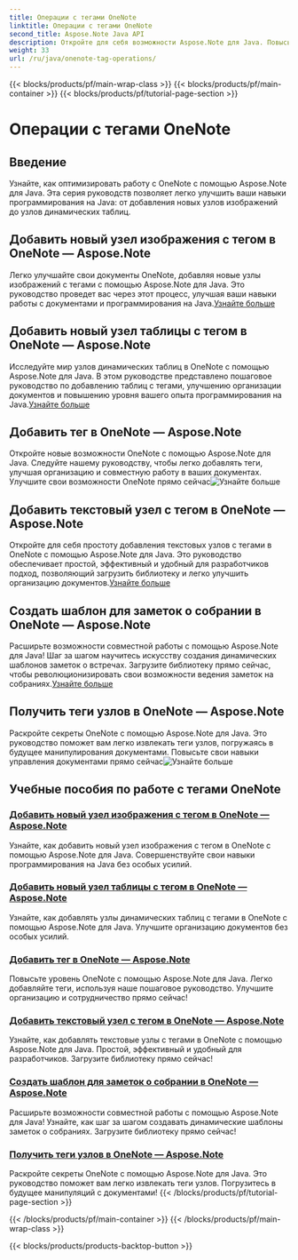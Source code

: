 ```yaml
---
title: Операции с тегами OneNote
linktitle: Операции с тегами OneNote
second_title: Aspose.Note Java API
description: Откройте для себя возможности Aspose.Note для Java. Повысьте качество работы с OneNote с помощью пошаговых руководств по операциям с тегами, добавлению изображений, таблиц, текстовых узлов и многого другого.
weight: 33
url: /ru/java/onenote-tag-operations/
---
```


{{< blocks/products/pf/main-wrap-class >}}
{{< blocks/products/pf/main-container >}}
{{< blocks/products/pf/tutorial-page-section >}}

# Операции с тегами OneNote

## Введение

Узнайте, как оптимизировать работу с OneNote с помощью Aspose.Note для Java. Эта серия руководств позволяет легко улучшить ваши навыки программирования на Java: от добавления новых узлов изображений до узлов динамических таблиц.

## Добавить новый узел изображения с тегом в OneNote — Aspose.Note

 Легко улучшайте свои документы OneNote, добавляя новые узлы изображений с тегами с помощью Aspose.Note для Java. Это руководство проведет вас через этот процесс, улучшая ваши навыки работы с документами и программирования на Java.[Узнайте больше](./add-new-image-node-with-tag/)

## Добавить новый узел таблицы с тегом в OneNote — Aspose.Note

 Исследуйте мир узлов динамических таблиц в OneNote с помощью Aspose.Note для Java. В этом руководстве представлено пошаговое руководство по добавлению таблиц с тегами, улучшению организации документов и повышению уровня вашего опыта программирования на Java.[Узнайте больше](./add-new-table-node-with-tag/)

## Добавить тег в OneNote — Aspose.Note

 Откройте новые возможности OneNote с помощью Aspose.Note для Java. Следуйте нашему руководству, чтобы легко добавлять теги, улучшая организацию и совместную работу в ваших документах. Улучшите свои возможности OneNote прямо сейчас![Узнайте больше](./add-tag/)

## Добавить текстовый узел с тегом в OneNote — Aspose.Note

 Откройте для себя простоту добавления текстовых узлов с тегами в OneNote с помощью Aspose.Note для Java. Это руководство обеспечивает простой, эффективный и удобный для разработчиков подход, позволяющий загрузить библиотеку и легко улучшить организацию документов.[Узнайте больше](./add-text-node-with-tag/)

## Создать шаблон для заметок о собрании в OneNote — Aspose.Note

Расширьте возможности совместной работы с помощью Aspose.Note для Java! Шаг за шагом научитесь искусству создания динамических шаблонов заметок о встречах. Загрузите библиотеку прямо сейчас, чтобы революционизировать свои возможности ведения заметок на собраниях.[Узнайте больше](./generate-template-for-meeting-notes/)

## Получить теги узлов в OneNote — Aspose.Note

 Раскройте секреты OneNote с помощью Aspose.Note для Java. Это руководство поможет вам легко извлекать теги узлов, погружаясь в будущее манипулирования документами. Повысьте свои навыки управления документами прямо сейчас![Узнайте больше](./get-node-tags/)
## Учебные пособия по работе с тегами OneNote
### [Добавить новый узел изображения с тегом в OneNote — Aspose.Note](./add-new-image-node-with-tag/)
Узнайте, как добавить новый узел изображения с тегом в OneNote с помощью Aspose.Note для Java. Совершенствуйте свои навыки программирования на Java без особых усилий.
### [Добавить новый узел таблицы с тегом в OneNote — Aspose.Note](./add-new-table-node-with-tag/)
Узнайте, как добавлять узлы динамических таблиц с тегами в OneNote с помощью Aspose.Note для Java. Улучшите организацию документов без особых усилий.
### [Добавить тег в OneNote — Aspose.Note](./add-tag/)
Повысьте уровень OneNote с помощью Aspose.Note для Java. Легко добавляйте теги, используя наше пошаговое руководство. Улучшите организацию и сотрудничество прямо сейчас!
### [Добавить текстовый узел с тегом в OneNote — Aspose.Note](./add-text-node-with-tag/)
Узнайте, как добавлять текстовые узлы с тегами в OneNote с помощью Aspose.Note для Java. Простой, эффективный и удобный для разработчиков. Загрузите библиотеку прямо сейчас!
### [Создать шаблон для заметок о собрании в OneNote — Aspose.Note](./generate-template-for-meeting-notes/)
Расширьте возможности совместной работы с помощью Aspose.Note для Java! Узнайте, как шаг за шагом создавать динамические шаблоны заметок о собраниях. Загрузите библиотеку прямо сейчас!
### [Получить теги узлов в OneNote — Aspose.Note](./get-node-tags/)
Раскройте секреты OneNote с помощью Aspose.Note для Java. Это руководство поможет вам легко извлекать теги узлов. Погрузитесь в будущее манипуляций с документами!
{{< /blocks/products/pf/tutorial-page-section >}}

{{< /blocks/products/pf/main-container >}}
{{< /blocks/products/pf/main-wrap-class >}}

{{< blocks/products/products-backtop-button >}}
